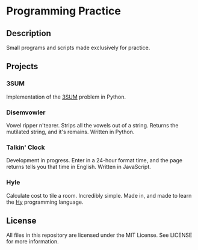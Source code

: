# Programming Practice

## Description
Small programs and scripts made exclusively for practice.

## Projects
### 3SUM
Implementation of the [3SUM](https://en.wikipedia.org/wiki/3SUM) problem in
Python.

### Disemvowler
Vowel ripper n'tearer. Strips all the vowels out of a string. Returns the
mutilated string, and it's remains. Written in Python.

### Talkin' Clock
Development in progress. Enter in a 24-hour format time, and the page returns 
tells you that time in English. Written in JavaScript.

### Hyle
Calculate cost to tile a room. Incredibly simple. Made in, and made to learn the
[Hy](http://hylang.org) programming language.

## License
All files in this repository are licensed under the MIT License. See LICENSE
for more information.
